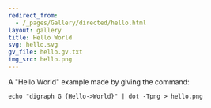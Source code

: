 ```yaml
---
redirect_from:
  - /_pages/Gallery/directed/hello.html
layout: gallery
title: Hello World
svg: hello.svg
gv_file: hello.gv.txt
img_src: hello.png
---
```

A "Hello World" example made by giving the command:
```
echo "digraph G {Hello->World}" | dot -Tpng > hello.png
```
